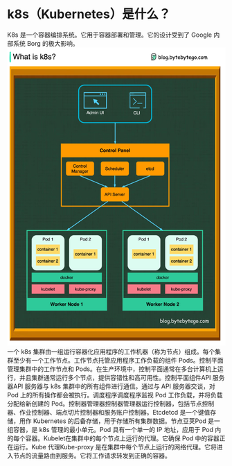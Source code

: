 # k8s（Kubernetes）是什么？

K8s 是一个容器编排系统。它用于容器部署和管理。它的设计受到了 Google 内部系统 Borg 的极大影响。![](../images/k8s.jpeg)一个 k8s 集群由一组运行容器化应用程序的工作机器（称为节点）组成。每个集群至少有一个工作节点。工作节点托管应用程序工作负载的组件 Pods。控制平面管理集群中的工作节点和 Pods。在生产环境中，控制平面通常在多台计算机上运行，并且集群通常运行多个节点，提供容错性和高可用性。控制平面组件API 服务器API 服务器与 k8s 集群中的所有组件进行通信。通过与 API 服务器交谈，对 Pod 上的所有操作都会被执行。调度程序调度程序监视 Pod 工作负载，并将负载分配给新创建的 Pod。控制器管理器控制器管理器运行控制器，包括节点控制器、作业控制器、端点切片控制器和服务账户控制器。Etcdetcd 是一个键值存储，用作 Kubernetes 的后备存储，用于存储所有集群数据。节点豆荚Pod 是一组容器，是 k8s 管理的最小单元。Pod 具有一个单一的 IP 地址，应用于 Pod 内的每个容器。Kubelet在集群中的每个节点上运行的代理。它确保 Pod 中的容器正在运行。Kube 代理Kube-proxy 是在集群中每个节点上运行的网络代理。它将进入节点的流量路由到服务。它将工作请求转发到正确的容器。